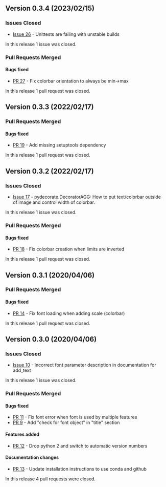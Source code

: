 ## Version 0.3.4 (2023/02/15)

### Issues Closed

* [Issue 26](https://github.com/pytroll/pydecorate/issues/26) - Unittests are failing with unstable builds

In this release 1 issue was closed.

### Pull Requests Merged

#### Bugs fixed

* [PR 27](https://github.com/pytroll/pydecorate/pull/27) - Fix colorbar orientation to always be min->max

In this release 1 pull request was closed.


## Version 0.3.3 (2022/02/17)

### Pull Requests Merged

#### Bugs fixed

* [PR 19](https://github.com/pytroll/pydecorate/pull/19) - Add missing setuptools dependency

In this release 1 pull request was closed.


## Version 0.3.2 (2022/02/17)

### Issues Closed

* [Issue 17](https://github.com/pytroll/pydecorate/issues/17) - pydecorate.DecoratorAGG: How to put text/colorbar outside of image and control width of colorbar.

In this release 1 issue was closed.

### Pull Requests Merged

#### Bugs fixed

* [PR 18](https://github.com/pytroll/pydecorate/pull/18) - Fix colorbar creation when limits are inverted

In this release 1 pull request was closed.


## Version 0.3.1 (2020/04/06)

### Pull Requests Merged

#### Bugs fixed

* [PR 14](https://github.com/pytroll/pydecorate/pull/14) - Fix font loading when adding scale (colorbar)

In this release 1 pull request was closed.


## Version 0.3.0 (2020/04/06)

### Issues Closed

* [Issue 10](https://github.com/pytroll/pydecorate/issues/10) - Incorrect font parameter description in documentation for add_text

In this release 1 issue was closed.

### Pull Requests Merged

#### Bugs fixed

* [PR 11](https://github.com/pytroll/pydecorate/pull/11) - Fix font error when font is used by multiple features
* [PR 9](https://github.com/pytroll/pydecorate/pull/9) - Add "check for font object" in "title" section

#### Features added

* [PR 12](https://github.com/pytroll/pydecorate/pull/12) - Drop python 2 and switch to automatic version numbers

#### Documentation changes

* [PR 13](https://github.com/pytroll/pydecorate/pull/13) - Update installation instructions to use conda and github

In this release 4 pull requests were closed.
